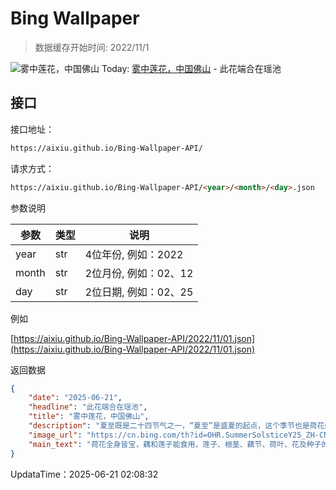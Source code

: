 # Bing Wallpaper

> 数据缓存开始时间: 2022/11/1

![雾中莲花，中国佛山](https://cn.bing.com/th?id=OHR.SummerSolsticeY25_ZH-CN2728972774_1920x1080.webp)
Today: [雾中莲花，中国佛山](https://cn.bing.com/th?id=OHR.SummerSolsticeY25_ZH-CN2728972774_1920x1080.webp) - 此花端合在瑶池

## 接口

接口地址：

```html
https://aixiu.github.io/Bing-Wallpaper-API/
```

请求方式：

```html
https://aixiu.github.io/Bing-Wallpaper-API/<year>/<month>/<day>.json
```

参数说明

| 参数 | 类型 | 说明 |
| - | - | - |
| year | str | 4位年份, 例如：2022 |
| month | str | 2位月份, 例如：02、12 |
| day | str | 2位日期, 例如：02、25 |

例如

[https://aixiu.github.io/Bing-Wallpaper-API/2022/11/01.json](https://aixiu.github.io/Bing-Wallpaper-API/2022/11/01.json)

返回数据

```json
{
    "date": "2025-06-21",
    "headline": "此花端合在瑶池",
    "title": "雾中莲花，中国佛山",
    "description": "夏至既是二十四节气之一，“夏至”是盛夏的起点，这个季节也是荷花盛开的季节。今天图片中的美景位于广东佛山地区的盛开的荷花。晨曦在水面上织就一层丝丝薄纱。漫步岸边，仿佛置身于云雾缭绕的仙境，每一次呼吸都模糊了虚实的界限。这便是“朦胧”的精髓——这种诗意的朦胧感曾深深触动过中国古代文人，激发出无数颂扬莲花空灵之美的诗句。",
    "image_url": "https://cn.bing.com/th?id=OHR.SummerSolsticeY25_ZH-CN2728972774_1920x1080.webp",
    "main_text": "荷花全身皆宝，藕和莲子能食用，莲子、根茎、藕节、荷叶、花及种子的胚芽等都可入药。"
}
```

UpdataTime：2025-06-21 02:08:32
